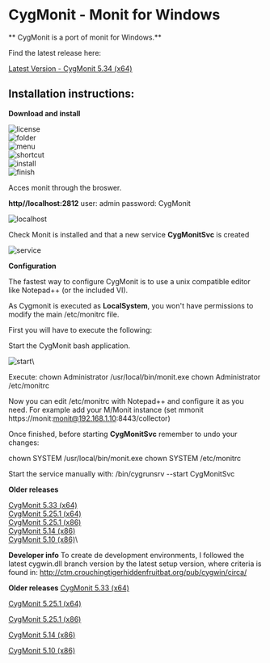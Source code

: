 # CygMonit - Monit for Windows

** CygMonit is a port of monit for Windows.**

Find the latest release here:

[Latest Version - CygMonit 5.34 (x64)](https://github.com/kfeina/CygMonit/releases/download/Monit-5.34.0(x64)-for-Windows/CygMonit_5.34.0_Setup-x64.exe)

## Installation instructions:

**Download and install** 

![license](./png/license.png "Accept License") \
![folder](./png/folder.png "Install Folder") \
![menu](./png/menu.png "Menu Folder") \
![shortcut](./png/shortcut.png "Create desktop shortcut") \
![install](./png/install.png "Install") \
![finish](./png/finish.png "Finish")

Acces monit through the broswer. 

**http//localhost:2812**
user: admin
password: CygMonit

![localhost](./png/localhost.png "Browser Access")


Check Monit is installed and that a new service **CygMonitSvc** is created
 
![service](./png/service.png "CygMonit Service")


**Configuration** 

The fastest way to configure CygMonit is to use a unix compatible editor like Notepad++ (or the included VI). 

As Cygmonit is executed as **LocalSystem**, you won't have permissions to modify the main /etc/monitrc file. 

First you will have to execute the following:

Start the CygMonit bash application. 

![start](./png/start.png "CygMonit bash")\


Execute:
chown Administrator /usr/local/bin/monit.exe
chown Administrator /etc/monitrc

Now you can edit /etc/monitrc with Notepad++ and configure it as you need. 
For example add your M/Monit instance (set mmonit https://monit:monit@192.168.1.10:8443/collector)

Once finished, before starting **CygMonitSvc** remember to undo your changes:

chown SYSTEM /usr/local/bin/monit.exe
chown SYSTEM /etc/monitrc

Start the service manually with: 
/bin/cygrunsrv --start CygMonitSvc


**Older releases**

[CygMonit 5.33 (x64)](https://github.com/kfeina/CygMonit/releases/download/Monit-5.33.0(x64)-for-Windows/CygMonit_5.33.0_Setup-x64.exe)\
[CygMonit 5.25.1 (x64)](https://github.com/kfeina/CygMonit/releases/download/Monit-5.25.1(x64)-for-Windows/CygMonit_5.25.1_Setup-x64.exe)\
[CygMonit 5.25.1 (x86)](https://github.com/kfeina/CygMonit/releases/download/Monit-5.25.1-for-Windows/CygMonit_5.25.1_Setup-x86.exe)\
[CygMonit 5.14 (x86)](https://github.com/kfeina/CygMonit/releases/download/Monit-5.14-for-Windows/CygMonit_5.14_Setup-x86.exe)\
[CygMonit 5.10 (x86)](https://github.com/kfeina/CygMonit/releases/download/Monit-5.10-for-Windows/CygMonit_5.10_Setup-x86.exe)\


**Developer info**
To create de development environments, I followed the latest cygwin.dll branch version by the latest setup version, where criteria is found in: 
http://ctm.crouchingtigerhiddenfruitbat.org/pub/cygwin/circa/


**Older releases**
[CygMonit 5.33 (x64)](https://github.com/kfeina/CygMonit/releases/download/Monit-5.33.0(x64)-for-Windows/CygMonit_5.33.0_Setup-x64.exe)

[CygMonit 5.25.1 (x64)](https://github.com/kfeina/CygMonit/releases/download/Monit-5.25.1(x64)-for-Windows/CygMonit_5.25.1_Setup-x64.exe)

[CygMonit 5.25.1 (x86)](https://github.com/kfeina/CygMonit/releases/download/Monit-5.25.1-for-Windows/CygMonit_5.25.1_Setup-x86.exe)

[CygMonit 5.14 (x86)](https://github.com/kfeina/CygMonit/releases/download/Monit-5.14-for-Windows/CygMonit_5.14_Setup-x86.exe)

[CygMonit 5.10 (x86)](https://github.com/kfeina/CygMonit/releases/download/Monit-5.10-for-Windows/CygMonit_5.10_Setup-x86.exe)
